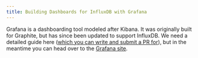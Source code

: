 ```yaml
---
title: Building Dashboards for InfluxDB with Grafana
---
```


Grafana is a dashboarding tool modeled after Kibana.
It was originally built for Graphite, but has since been updated to support InfluxDB.
We need a detailed guide here ([which you can write and submit a PR for](https://github.com/influxdb/influxdb.org)), but in the meantime you can head over to the [Grafana site](http://grafana.org).
